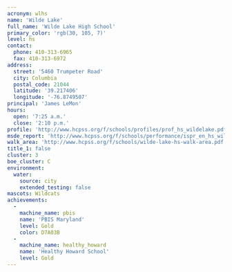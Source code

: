 ```yaml
---
acronym: wlhs
name: 'Wilde Lake'
full_name: 'Wilde Lake High School'
primary_color: 'rgb(30, 105, 7)'
level: hs
contact:
  phone: 410-313-6965
  fax: 410-313-6972
address:
  street: '5460 Trumpeter Road'
  city: Columbia
  postal_code: 21044
  latitude: '39.217406'
  longitude: '-76.8749507'
principal: 'James LeMon'
hours:
  open: '7:25 a.m.'
  close: '2:10 p.m.'
profile: 'http://www.hcpss.org/f/schools/profiles/prof_hs_wildelake.pdf'
msde_report: 'http://www.hcpss.org/f/schools/performance/ispr_en_hs_wildelake.pdf'
walk_area: 'http://www.hcpss.org/f/schools/wilde-lake-hs-walk-area.pdf'
title_1: false
cluster: 3
boe_cluster: C
environment:
  water:
    source: city
    extended_testing: false
mascots: Wildcats
achievements:
  -
    machine_name: pbis
    name: 'PBIS Maryland'
    level: Gold
    color: D7A03B
  -
    machine_name: healthy_howard
    name: 'Healthy Howard School'
    level: Gold
---
```

